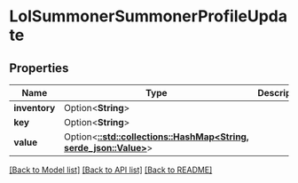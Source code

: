 # LolSummonerSummonerProfileUpdate

## Properties

Name | Type | Description | Notes
------------ | ------------- | ------------- | -------------
**inventory** | Option<**String**> |  | [optional]
**key** | Option<**String**> |  | [optional]
**value** | Option<[**::std::collections::HashMap<String, serde_json::Value>**](serde_json::Value.md)> |  | [optional]

[[Back to Model list]](../README.md#documentation-for-models) [[Back to API list]](../README.md#documentation-for-api-endpoints) [[Back to README]](../README.md)


